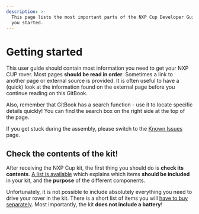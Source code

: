 ```yaml
---
description: >-
  This page lists the most important parts of the NXP Cup Developer Guide to get
  you started.
---
```


# Getting started

This user guide should contain most information you need to get your NXP CUP rover. Most pages **should be read in order**. Sometimes a link to another page or external source is provided. It is often useful to have a (quick) look at the information found on the external page before you continue reading on this GitBook. 

Also, remember that GitBook has a search function - use it to locate specific details quickly! You can find the search box on the right side at the top of the page.

If you get stuck during the assembly, please switch to the [Known Issues](https://nxp.gitbook.io/nxp-cup/developer-guide/assembly/dfrobot-chassis/known-issues) page.

## Check the contents of the kit!

After receiving the NXP Cup kit, the first thing you should do is **check its contents**. [A list is available](https://nxp.gitbook.io/nxp-cup/developer-guide/getting-started/rover-kits-contents) which explains which items **should be included** in your kit, and the **purpose** of the different components. 

Unfortunately, it is not possible to include absolutely everything you need to drive your rover in the kit. There is a short list of items you will [have to buy separately](https://nxp.gitbook.io/nxp-cup/developer-guide/getting-started/not-included-items). Most importantly, the kit **does not include a battery**!

